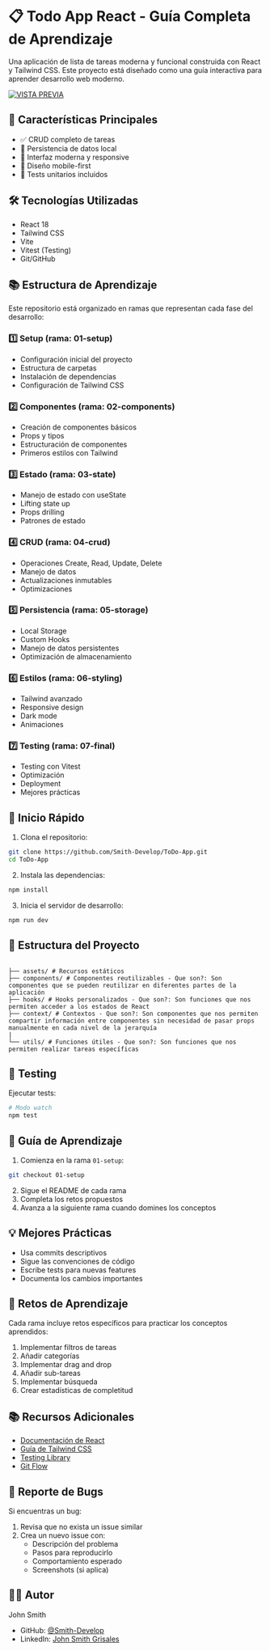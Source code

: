# 📋 Todo App React - Guía Completa de Aprendizaje

Una aplicación de lista de tareas moderna y funcional construida con React y Tailwind CSS. Este proyecto está diseñado como una guía interactiva para aprender desarrollo web moderno.

[![VISTA PREVIA](https://img.shields.io/badge/▶️_vISTA_PREVIA_DEL_PROYECTO-40AC83?style=for-the-badge)](https://smith-develop.github.io/ToDo-App/)

## 🚀 Características Principales

- ✅ CRUD completo de tareas
- 💾 Persistencia de datos local
- 🎨 Interfaz moderna y responsive
- 📱 Diseño mobile-first
- 🧪 Tests unitarios incluidos

## 🛠️ Tecnologías Utilizadas

- React 18
- Tailwind CSS
- Vite
- Vitest (Testing)
- Git/GitHub

## 📚 Estructura de Aprendizaje

Este repositorio está organizado en ramas que representan cada fase del desarrollo:

### 1️⃣ Setup (rama: 01-setup)
- Configuración inicial del proyecto
- Estructura de carpetas
- Instalación de dependencias
- Configuración de Tailwind CSS

### 2️⃣ Componentes (rama: 02-components)
- Creación de componentes básicos
- Props y tipos
- Estructuración de componentes
- Primeros estilos con Tailwind

### 3️⃣ Estado (rama: 03-state)
- Manejo de estado con useState
- Lifting state up
- Props drilling
- Patrones de estado

### 4️⃣ CRUD (rama: 04-crud)
- Operaciones Create, Read, Update, Delete
- Manejo de datos
- Actualizaciones inmutables
- Optimizaciones

### 5️⃣ Persistencia (rama: 05-storage)
- Local Storage
- Custom Hooks
- Manejo de datos persistentes
- Optimización de almacenamiento

### 6️⃣ Estilos (rama: 06-styling)
- Tailwind avanzado
- Responsive design
- Dark mode
- Animaciones

### 7️⃣ Testing (rama: 07-final)
- Testing con Vitest
- Optimización
- Deployment
- Mejores prácticas

## 🚀 Inicio Rápido

1. Clona el repositorio:
```bash
git clone https://github.com/Smith-Develop/ToDo-App.git
cd ToDo-App
```

2. Instala las dependencias:
```bash
npm install
```

3. Inicia el servidor de desarrollo:
```bash
npm run dev
```

## 📂 Estructura del Proyecto

```

├── assets/ # Recursos estáticos
├── components/ # Componentes reutilizables - Que son?: Son componentes que se pueden reutilizar en diferentes partes de la aplicación
├── hooks/ # Hooks personalizados - Que son?: Son funciones que nos permiten acceder a los estados de React
├── context/ # Contextos - Que son?: Son componentes que nos permiten compartir información entre componentes sin necesidad de pasar props manualmente en cada nivel de la jerarquía
|
└── utils/ # Funciones útiles - Que son?: Son funciones que nos permiten realizar tareas específicas

```

## 🧪 Testing

Ejecutar tests:
```bash
# Modo watch
npm test
```

## 📝 Guía de Aprendizaje

1. Comienza en la rama `01-setup`:
```bash
git checkout 01-setup
```

2. Sigue el README de cada rama
3. Completa los retos propuestos
4. Avanza a la siguiente rama cuando domines los conceptos

## 💡 Mejores Prácticas

- Usa commits descriptivos
- Sigue las convenciones de código
- Escribe tests para nuevas features
- Documenta los cambios importantes

## 🎯 Retos de Aprendizaje

Cada rama incluye retos específicos para practicar los conceptos aprendidos:

1. Implementar filtros de tareas
2. Añadir categorías
3. Implementar drag and drop
4. Añadir sub-tareas
5. Implementar búsqueda
6. Crear estadísticas de completitud

## 📚 Recursos Adicionales

- [Documentación de React](https://reactjs.org/)
- [Guía de Tailwind CSS](https://tailwindcss.com/)
- [Testing Library](https://testing-library.com/)
- [Git Flow](https://www.atlassian.com/git/tutorials/comparing-workflows/gitflow-workflow)

## 🐛 Reporte de Bugs

Si encuentras un bug:
1. Revisa que no exista un issue similar
2. Crea un nuevo issue con:
   - Descripción del problema
   - Pasos para reproducirlo
   - Comportamiento esperado
   - Screenshots (si aplica)

## 🙋‍♂️ Autor

John Smith
- GitHub: [@Smith-Develop](https://github.com/smith-develop)
- LinkedIn: [John Smith Grisales](https://linkedin.com/in/smith-develop)
